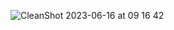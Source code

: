 ![CleanShot 2023-06-16 at 09 16 42](https://github.com/redrambles/blog/assets/4411121/0f2f0e93-114a-4551-8350-50353105f92e)
